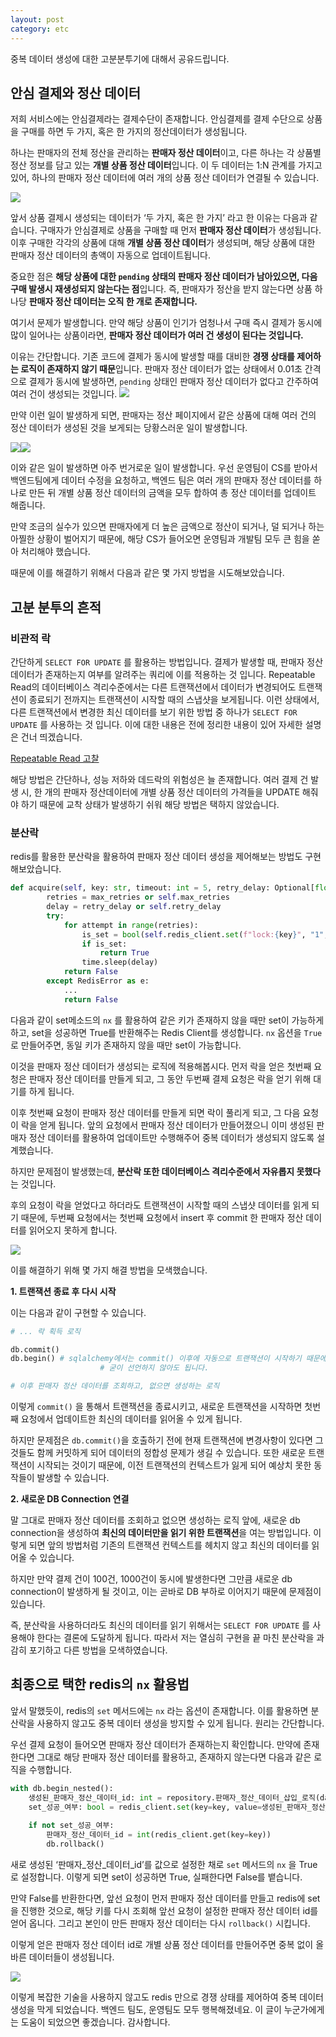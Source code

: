```yaml
---
layout: post
category: etc
---
```


중복 데이터 생성에 대한 고분분투기에 대해서 공유드립니다.

## 안심 결제와 정산 데이터

저희 서비스에는 안심결제라는 결제수단이 존재합니다. 안심결제를 결제 수단으로 상품을 구매를 하면 두 가지, 혹은 한 가지의 정산데이터가 생성됩니다.

하나는 판매자의 전체 정산을 관리하는 **판매자 정산 데이터**이고, 다른 하나는 각 상품별 정산 정보를 담고 있는 **개별 상품 정산 데이터**입니다. 이 두 데이터는 1:N 관계를 가지고 있어, 하나의 판매자 정산 데이터에 여러 개의 상품 정산 데이터가 연결될 수 있습니다.

![](https://velog.velcdn.com/images/leehjhjhj/post/277ce500-dc51-47ac-aa55-f601fe1f2c29/image.png)

앞서 상품 결제시 생성되는 데이터가 ‘두 가지, 혹은 한 가지’ 라고 한 이유는 다음과 같습니다. 구매자가 안심결제로 상품을 구매할 때 먼저 **판매자 정산 데이터**가 생성됩니다. 이후 구매한 각각의 상품에 대해 **개별 상품 정산 데이터**가 생성되며, 해당 상품에 대한 판매자 정산 데이터의 총액이 자동으로 업데이트됩니다.

중요한 점은 **해당 상품에 대한 `pending` 상태의 판매자 정산 데이터가 남아있으면, 다음 구매 발생시 재생성되지 않는다는 점**입니다. 즉, 판매자가 정산을 받지 않는다면 상품 하나당 **판매자 정산 데이터는 오직 한 개로 존재합니다.**

여기서 문제가 발생합니다. 만약 해당 상품이 인기가 엄청나서 구매 즉시 결제가 동시에 많이 일어나는 상품이라면, **판매자 정산 데이터가 여러 건 생성이 된다는 것입니다.**

이유는 간단합니다. 기존 코드에 결제가 동시에 발생할 때를 대비한 **경쟁 상태를 제어하는 로직이 존재하지 않기 때문**입니다. 판매자 정산 데이터가 없는 상태에서 0.01초 간격으로 결제가 동시에 발생하면, `pending` 상태인 판매자 정산 데이터가 없다고 간주하여 여러 건이 생성되는 것입니다.
![](https://velog.velcdn.com/images/leehjhjhj/post/40b91be1-90a3-4b6b-a018-f19538419a69/image.png)

만약 이런 일이 발생하게 되면, 판매자는 정산 페이지에서 같은 상품에 대해 여러 건의 정산 데이터가 생성된 것을 보게되는 당황스러운 일이 발생합니다.

![](https://velog.velcdn.com/images/leehjhjhj/post/709db409-2492-454a-8f0c-567b46a51594/image.png)![](https://velog.velcdn.com/images/leehjhjhj/post/747f5bfc-dc95-45da-b3f7-821da3940722/image.png)

이와 같은 일이 발생하면 아주 번거로운 일이 발생합니다. 우선 운영팀이 CS를 받아서 백엔드팀에게 데이터 수정을 요청하고, 백엔드 팀은 여러 개의 판매자 정산 데이터를 하나로 만든 뒤 개별 상품 정산 데이터의 금액을 모두 합하여 총 정산 데이터를 업데이트 해줍니다.

만약 조금의 실수가 있으면 판매자에게 더 높은 금액으로 정산이 되거나, 덜 되거나 하는 아찔한 상황이 벌어지기 때문에, 해당 CS가 들어오면 운영팀과 개발팀 모두 큰 힘을 쏟아 처리해야 했습니다.

때문에 이를 해결하기 위해서 다음과 같은 몇 가지 방법을 시도해보았습니다.

## 고분 분투의 흔적

### 비관적 락

간단하게 `SELECT FOR UPDATE` 를 활용하는 방법입니다. 결제가 발생할 때, 판매자 정산 데이터가 존재하는지 여부를 알려주는 쿼리에 이를 적용하는 것 입니다. Repeatable Read의 데이터베이스 격리수준에서는 다른 트랜잭션에서 데이터가 변경되어도 트랜잭션이 종료되기 전까지는 트랜잭션이 시작할 때의 스냅샷을 보게됩니다. 이런 상태에서, 다른 트랜잭션에서 변경한 최신 데이터를 보기 위한 방법 중 하나가 `SELECT FOR UPDATE` 를 사용하는 것 입니다. 이에 대한 내용은 전에 정리한 내용이 있어 자세한 설명은 건너 띄겠습니다.

[Repeatable Read 고찰](https://imasimdi.dev/data-engineering/Repeatable-Read-%EA%B3%A0%EC%B0%B0)

해당 방법은 간단하나, 성능 저하와 데드락의 위험성은 늘 존재합니다. 여러 결제 건 발생 시, 한 개의 판매자 정산데이터에 개별 상품 정산 데이터의 가격들을 UPDATE 해줘야 하기 때문에 교착 상태가 발생하기 쉬워 해당 방법은 택하지 않았습니다.

### 분산락

redis를 활용한 분산락을 활용하여 판매자 정산 데이터 생성을 제어해보는 방법도 구현해보았습니다.

```python
def acquire(self, key: str, timeout: int = 5, retry_delay: Optional[float] = None, max_retries: Optional[int] = None) -> bool:
        retries = max_retries or self.max_retries
        delay = retry_delay or self.retry_delay
        try:
            for attempt in range(retries):
                is_set = bool(self.redis_client.set(f"lock:{key}", "1", nx=True, ex=timeout))
                if is_set:
                    return True
                time.sleep(delay)
            return False
        except RedisError as e:
            ...
            return False
```

다음과 같이 set메소드의 `nx` 를 활용하여 같은 키가 존재하지 않을 때만 set이 가능하게 하고, set을 성공하면 True를 반환해주는 Redis Client를 생성합니다. `nx` 옵션을 `True` 로 만들어주면, 동일 키가 존재하지 않을 때만 set이 가능합니다.

이것을 판매자 정산 데이터가 생성되는 로직에 적용해봅시다. 먼저 락을 얻은 첫번째 요청은 판매자 정산 데이터를 만들게 되고, 그 동안 두번째 결제 요청은 락을 얻기 위해 대기를 하게 됩니다.

이후 첫번째 요청이 판매자 정산 데이터를 만들게 되면 락이 풀리게 되고, 그 다음 요청이 락을 얻게 됩니다. 앞의 요청에서 판매자 정산 데이터가 만들어졌으니 이미 생성된 판매자 정산 데이터를 활용하여 업데이트만 수행해주어 중복 데이터가 생성되지 않도록 설계했습니다. 

하지만 문제점이 발생했는데, **분산락 또한 데이터베이스 격리수준에서 자유롭지 못했다**는 것입니다.

후의 요청이 락을 얻었다고 하더라도 트랜잭션이 시작할 때의 스냅샷 데이터를 읽게 되기 때문에, 두번째 요청에서는 첫번째 요청에서 insert 후 commit 한 판매자 정산 데이터를 읽어오지 못하게 합니다.

![](https://velog.velcdn.com/images/leehjhjhj/post/099c8572-a32a-4c6d-9f48-2f066b93203e/image.png)

이를 해결하기 위해 몇 가지 해결 방법을 모색했습니다.

**1. 트랜잭션 종료 후 다시 시작**

이는 다음과 같이 구현할 수 있습니다.

```python
# ... 락 획득 로직

db.commit()
db.begin() # sqlalchemy에서는 commit() 이후에 자동으로 트랜잭션이 시작하기 때문에
					# 굳이 선언하지 않아도 됩니다.

# 이후 판매자 정산 데이터를 조회하고, 없으면 생성하는 로직

```

이렇게 `commit()` 을 통해서 트랜잭션을 종료시키고, 새로운 트랜잭션을 시작하면 첫번째 요청에서 업데이트한 최신의 데이터를 읽어올 수 있게 됩니다.

하지만 문제점은 `db.commit()`을 호출하기 전에 현재 트랜잭션에 변경사항이 있다면 그것들도 함께 커밋하게 되어 데이터의 정합성 문제가 생길 수 있습니다. 또한 새로운 트랜잭션이 시작되는 것이기 때문에, 이전 트랜잭션의 컨텍스트가 잃게 되어 예상치 못한 동작들이 발생할 수 있습니다.

**2. 새로운 DB Connection 연결**

말 그대로 판매자 정산 데이터를 조회하고 없으면 생성하는 로직 앞에, 새로운 db connection을 생성하여 **최신의 데이터만을 읽기 위한 트랜잭션**을 여는 방법입니다. 이렇게 되면 앞의 방법처럼 기존의 트랜잭션 컨텍스트를 헤치지 않고 최신의 데이터를 읽어올 수 있습니다.

하지만 만약 결제 건이 100건, 1000건이 동시에 발생한다면 그만큼 새로운 db connection이 발생하게 될 것이고, 이는 곧바로 DB 부하로 이어지기 때문에 문제점이 있습니다.

즉, 분산락을 사용하더라도 최신의 데이터를 읽기 위해서는 `SELECT FOR UPDATE` 를 사용해야 한다는 결론에 도달하게 됩니다. 따라서 저는 열심히 구현을 끝 마친 분산락을 과감히 포기하고 다른 방법을 모색하였습니다.

## 최종으로 택한 redis의 `nx` 활용법

앞서 말했듯이, redis의 `set` 메서드에는 `nx` 라는 옵션이 존재합니다. 이를 활용하면 분산락을 사용하지 않고도 중복 데이터 생성을 방지할 수 있게 됩니다. 원리는 간단합니다.

우선 결제 요청이 들어오면 판매자 정산 데이터가 존재하는지 확인합니다. 만약에 존재한다면 그대로 해당 판매자 정산 데이터를 활용하고, 존재하지 않는다면 다음과 같은 로직을 수행합니다.

```python
with db.begin_nested():
	생성된_판매자_정산_데이터_id: int = repository.판매자_정산_데이터_삽입_로직(data)
	set_성공_여부: bool = redis_client.set(key=key, value=생성된_판매자_정산_데이터_id, nx=True)
	
	if not set_성공_여부:
		판매자_정산_데이터_id = int(redis_client.get(key=key))
		db.rollback()
```

새로 생성된 ‘판매자_정산_데이터_id’를 값으로 설정한 채로 `set` 메서드의 `nx` 을 True로 설정합니다. 이렇게 되면 set이 성공하면 True, 실패한다면 False를 뱉습니다.

만약 False를 반환한다면, 앞선 요청이 먼저 판매자 정산 데이터를 만들고 redis에 set을 진행한 것으로, 해당 키를 다시 조회해 앞선 요청이 설정한 판매자 정산 데이터 id를 얻어 옵니다. 그리고 본인이 만든 판매자 정산 데이터는 다시 `rollback()` 시킵니다.

이렇게 얻은 판매자 정산 데이터 id로 개별 상품 정산 데이터를 만들어주면 중복 없이 올바른 데이터들이 생성됩니다.

![](https://velog.velcdn.com/images/leehjhjhj/post/011c2b94-d124-4131-862a-573de1f7e04c/image.png)


이렇게 복잡한 기술을 사용하지 않고도 redis 만으로 경쟁 상태를 제어하여 중복 데이터 생성을 막게 되었습니다. 백엔드 팀도, 운영팀도 모두 행복해졌네요. 이 글이 누군가에게는 도움이 되었으면 좋겠습니다. 감사합니다.